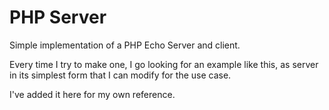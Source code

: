 PHP Server
========

Simple implementation of a PHP Echo Server and client.

Every time I try to make one, I go looking for an example like this, as server
in its simplest form that I can modify for the use case.

I've added it here for my own reference.


